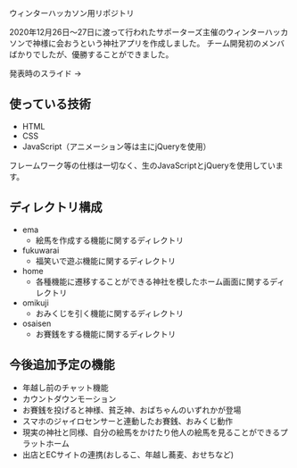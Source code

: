 ウィンターハッカソン用リポジトリ

2020年12月26日〜27日に渡って行われたサポーターズ主催のウィンターハッカソンで神様に会おうという神社アプリを作成しました。
チーム開発初のメンバばかりでしたが、優勝することができました。

発表時のスライド →  

## 使っている技術

- HTML
- CSS
- JavaScript（アニメーション等は主にjQueryを使用）

フレームワーク等の仕様は一切なく、生のJavaScriptとjQueryを使用しています。

## ディレクトリ構成

- ema
  - 絵馬を作成する機能に関するディレクトリ
- fukuwarai
  - 福笑いで遊ぶ機能に関するディレクトリ
- home
  - 各種機能に遷移することができる神社を模したホーム画面に関するディレクトリ
- omikuji
  - おみくじを引く機能に関するディレクトリ
- osaisen
  - お賽銭をする機能に関するディレクトリ

## 今後追加予定の機能
- 年越し前のチャット機能
- カウントダウンモーション
- お賽銭を投げると神様、貧乏神、おばちゃんのいずれかが登場
- スマホのジャイロセンサーと連動したお賽銭、おみくじ動作
- 現実の神社と同様、自分の絵馬をかけたり他人の絵馬を見ることができるプラットホーム
- 出店とECサイトの連携(おしるこ、年越し蕎麦、おせちなど)
